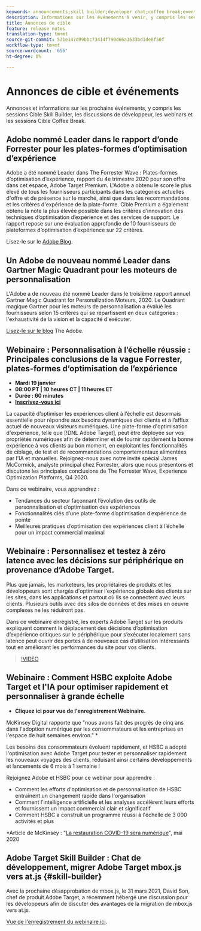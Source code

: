 ```yaml
---
keywords: announcements;skill builder;developer chat;coffee break;events
description: Informations sur les événements à venir, y compris les sessions Cible Skill Builder, les discussions avec les développeurs, les webinars et les sessions Cible Coffee Break.
title: Annonces de cible
feature: release notes
translation-type: tm+mt
source-git-commit: 531e147d99bbc73414f790d66a3633bd1de8f50f
workflow-type: tm+mt
source-wordcount: '656'
ht-degree: 0%

---
```



# Annonces de cible et événements

Annonces et informations sur les prochains événements, y compris les sessions Cible Skill Builder, les discussions de développeur, les webinars et les sessions Cible Coffee Break.

## Adobe nommé Leader dans le rapport d’onde Forrester pour les plates-formes d’optimisation d’expérience

Adobe a été nommé Leader dans The Forrester Wave : Plates-formes d’optimisation d’expérience, rapport du 4e trimestre 2020 pour son offre dans cet espace, Adobe Target Premium. L&#39;Adobe a obtenu le score le plus élevé de tous les fournisseurs participants dans les catégories actuelles d&#39;offre et de présence sur le marché, ainsi que dans les recommandations et les critères d&#39;expérience de la plate-forme. Cible Premium a également obtenu la note la plus élevée possible dans les critères d’innovation des techniques d’optimisation d’expérience et des services de support. Le rapport repose sur une évaluation approfondie de 10 fournisseurs de plateformes d’optimisation d’expérience sur 22 critères.

Lisez-le sur le [Adobe Blog](https://blog.adobe.com/en/2020/11/24/adobe-named-leader-in-forrester-wave-report-experience-optimization-platforms.html).

## Un Adobe de nouveau nommé Leader dans Gartner Magic Quadrant pour les moteurs de personnalisation

L&#39;Adobe a de nouveau été nommé Leader dans le troisième rapport annuel Gartner Magic Quadrant for Personalization Moteurs, 2020. Le Quadrant magique Gartner pour les moteurs de personnalisation a évalué les fournisseurs selon 15 critères qui se répartissent en deux catégories : l&#39;exhaustivité de la vision et la capacité d&#39;exécuter.

[Lisez-le sur le blog](https://theblog.adobe.com/adobe-again-named-leader-in-gartner-magic-quadrant-for-personalization-engines/) The Adobe.

## Webinaire : Personnalisation à l’échelle réussie : Principales conclusions de la vague Forrester, plates-formes d’optimisation de l’expérience

* **Mardi 19 janvier**
* **08:00 PT | 10 heures CT | 11 heures ET**
* **Durée : 60 minutes**
* **[Inscrivez-vous ici](https://www.adobeeventsonline.com/Webinar/2021/Personalization/index.php?source=998)**

La capacité d’optimiser les expériences client à l’échelle est désormais essentielle pour répondre aux besoins dynamiques des clients et à l’afflux actuel de nouveaux visiteurs numériques. Une plate-forme d&#39;optimisation d&#39;expérience, telle que [!DNL Adobe Target], peut être déployée sur vos propriétés numériques afin de déterminer et de fournir rapidement la bonne expérience à vos clients au bon moment, en exploitant les fonctionnalités de ciblage, de test et de recommandations comportementaux alimentées par l&#39;IA et manuelles. Rejoignez-nous avec notre invité spécial James McCormick, analyste principal chez Forrester, alors que nous présentons et discutons les principales conclusions de The Forrester Wave, Experience Optimization Platforms, Q4 2020.

Dans ce webinaire, vous apprendrez :

* Tendances du secteur façonnant l’évolution des outils de personnalisation et d’optimisation des expériences
* Fonctionnalités clés d’une plate-forme d’optimisation d’expérience de pointe
* Meilleures pratiques d’optimisation des expériences client à l’échelle pour un impact commercial maximal

## Webinaire : Personnalisez et testez à zéro latence avec les décisions sur périphérique en provenance d’Adobe Target.

Plus que jamais, les marketeurs, les propriétaires de produits et les développeurs sont chargés d&#39;optimiser l&#39;expérience globale des clients sur les sites, dans les applications et partout où ils se connectent avec leurs clients. Plusieurs outils avec des silos de données et des mises en oeuvre complexes ne les réduiront pas.

Dans ce webinaire enregistré, les experts Adobe Target sur les produits expliquent comment le déplacement des décisions d’optimisation d’expérience critiques sur le périphérique pour s’exécuter localement sans latence peut ouvrir des portes à de nouveaux cas d’utilisation intéressants tout en améliorant les performances du site pour vos clients.

>[!VIDEO](https://video.tv.adobe.com/v/328148)

## Webinaire : Comment HSBC exploite Adobe Target et l&#39;IA pour optimiser rapidement et personnaliser à grande échelle

* **Cliquez ici pour vue de l&#39;enregistrement [ ](https://seminars.adobeconnect.com/ps4ozlg7qfdy/?proto=true)Webinaire.**

McKinsey Digital rapporte que &quot;nous avons fait des progrès de cinq ans dans l&#39;adoption numérique par les consommateurs et les entreprises en l&#39;espace de huit semaines environ.&quot; *

Les besoins des consommateurs évoluent rapidement, et HSBC a adopté l&#39;optimisation avec Adobe Target pour tester et personnaliser rapidement les nouveaux voyages des clients, réduisant ainsi certains développements et lancements de 6 mois à 1 semaine !

Rejoignez Adobe et HSBC pour ce webinar pour apprendre :

* Comment les efforts d&#39;optimisation et de personnalisation de HSBC entraînent un changement rapide dans l&#39;organisation
* Comment l&#39;intelligence artificielle et les analyses accélèrent leurs efforts et fournissent un impact commercial clair et significatif
* Comment HSBC a construit un programme réussi à l&#39;échelle de 3 000 activités et plus

*Article de McKinsey : &quot;[La restauration COVID-19 sera numérique](https://www.mckinsey.com/business-functions/mckinsey-digital/our-insights/the-covid-19-recovery-will-be-digital-a-plan-for-the-first-90-days#)&quot;, mai 2020

## Adobe Target Skill Builder : Chat de développement, migrer Adobe Target mbox.js vers at.js {#skill-builder}

Avec la prochaine désapprobation de mbox.js, le 31 mars 2021, David Son, chef de produit Adobe Target, a récemment hébergé une discussion pour les développeurs afin de discuter des avantages de la migration de mbox.js vers at.js.

[Vue de l&#39;enregistrement du webinaire ici](https://seminars.adobeconnect.com/ptdo6mfo6qn6/?proto=true).